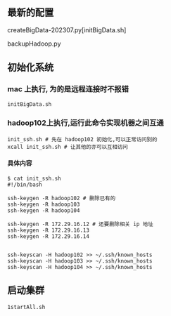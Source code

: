 
## 最新的配置
createBigData-202307.py[initBigData.sh]

backupHadoop.py


## 初始化系统

### mac 上执行, 为的是远程连接时不报错
```shell
initBigData.sh
```


### hadoop102上执行,运行此命令实现机器之间互通
```shell
init_ssh.sh # 先在 hadoop102 初始化,可以正常访问别的
xcall init_ssh.sh # 让其他的亦可以互相访问
```

#### 具体内容
```shell
$ cat init_ssh.sh
#!/bin/bash

ssh-keygen -R hadoop102 # 删除已有的
ssh-keygen -R hadoop103 
ssh-keygen -R hadoop104 

ssh-keygen -R 172.29.16.12 # 还要删除相关 ip 地址
ssh-keygen -R 172.29.16.13
ssh-keygen -R 172.29.16.14


ssh-keyscan -H hadoop102 >> ~/.ssh/known_hosts
ssh-keyscan -H hadoop103 >> ~/.ssh/known_hosts
ssh-keyscan -H hadoop104 >> ~/.ssh/known_hosts

```

## 启动集群
```shell
1startAll.sh
```
